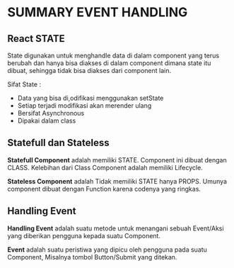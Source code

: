 # SUMMARY EVENT HANDLING

## React STATE
State digunakan untuk menghandle data di dalam component yang terus berubah dan hanya bisa diakses di dalam component dimana state itu dibuat, sehingga tidak bisa diakses dari component lain.

Sifat State :
- Data yang bisa di,odifikasi menggunakan setState
- Setiap terjadi modifikasi akan merender ulang
- Bersifat Asynchronous
- Dipakai dalam class

## Statefull dan Stateless
**Statefull Component** adalah memiliki STATE. Component ini dibuat dengan CLASS. Kelebihan dari Class Component adalah memiliki Lifecycle.

**Stateless Component** adalah Tidak memiliki STATE hanya PROPS. Umunya component dibuat dengan Function karena codenya yang ringkas.

## Handling Event
**Handling Event** adalah suatu metode untuk menangani sebuah Event/Aksi yang diberikan pengguna kepada suatu Component.

**Event** adalah suatu peristiwa yang dipicu oleh pengguna pada suatu Component, Misalnya tombol Button/Submit yang ditekan.